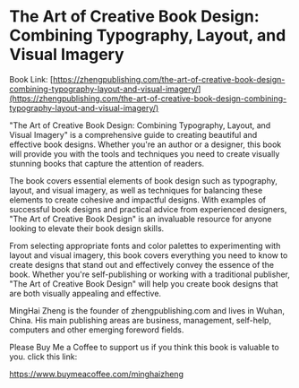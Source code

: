 # The Art of Creative Book Design: Combining Typography, Layout, and Visual Imagery

Book Link: [https://zhengpublishing.com/the-art-of-creative-book-design-combining-typography-layout-and-visual-imagery/](https://zhengpublishing.com/the-art-of-creative-book-design-combining-typography-layout-and-visual-imagery/)

"The Art of Creative Book Design: Combining Typography, Layout, and Visual Imagery" is a comprehensive guide to creating beautiful and effective book designs. Whether you're an author or a designer, this book will provide you with the tools and techniques you need to create visually stunning books that capture the attention of readers.

The book covers essential elements of book design such as typography, layout, and visual imagery, as well as techniques for balancing these elements to create cohesive and impactful designs. With examples of successful book designs and practical advice from experienced designers, "The Art of Creative Book Design" is an invaluable resource for anyone looking to elevate their book design skills.

From selecting appropriate fonts and color palettes to experimenting with layout and visual imagery, this book covers everything you need to know to create designs that stand out and effectively convey the essence of the book. Whether you're self-publishing or working with a traditional publisher, "The Art of Creative Book Design" will help you create book designs that are both visually appealing and effective.

MingHai Zheng is the founder of zhengpublishing.com and lives in Wuhan, China. His main publishing areas are business, management, self-help, computers and other emerging foreword fields.

Please Buy Me a Coffee to support us if you think this book is valuable to you. click this link:

https://www.buymeacoffee.com/minghaizheng
